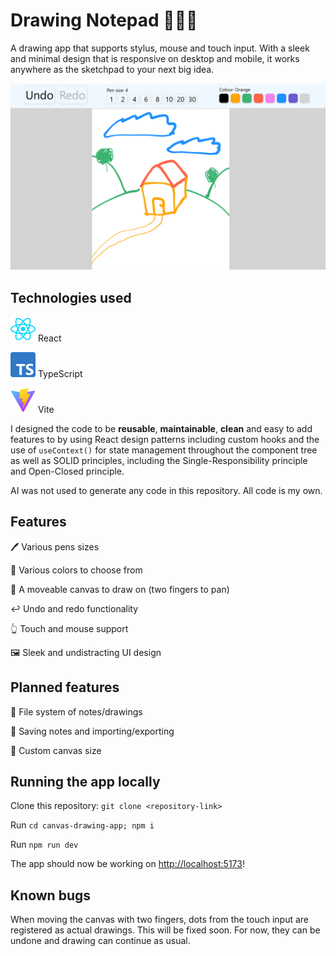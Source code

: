 # Drawing Notepad 📝👨‍🎨

A drawing app that supports stylus, mouse and touch input. With a sleek and minimal design that is responsive on desktop and mobile, it works anywhere as the sketchpad to your next big idea.

![Drawing Notepad preview - A house on a hill with two hills with trees behind it](/canvas-drawing-app/src/assets/Drawing%20Notepad%20Preview%20Image.png)

## Technologies used

![React logo](/canvas-drawing-app/src/assets/react.svg) React

![TypeScript logo](/canvas-drawing-app/src/assets/Typescript_logo_2020.svg) TypeScript

![Vite logo](/canvas-drawing-app/src/assets/Vitejs-logo.svg) Vite

I designed the code to be **reusable**, **maintainable**, **clean** and easy to add features to by using React design patterns including custom hooks and the use of `useContext()` for state management throughout the component tree as well as SOLID principles, including the Single-Responsibility principle and Open-Closed principle. 

AI was not used to generate any code in this repository. All code is my own.

## Features

🖊️ Various pens sizes

🎨 Various colors to choose from

🤚 A moveable canvas to draw on (two fingers to pan)

↩️ Undo and redo functionality

👆 Touch and mouse support

🖼️ Sleek and undistracting UI design

## Planned features

📁 File system of notes/drawings

💾 Saving notes and importing/exporting 

📄 Custom canvas size

## Running the app locally

Clone this repository: `git clone <repository-link>`

Run `cd canvas-drawing-app; npm i`

Run `npm run dev`

The app should now be working on [http://localhost:5173](http://localhost:5173)!

## Known bugs

When moving the canvas with two fingers, dots from the touch input are registered as actual drawings. This will be fixed soon. For now, they can be undone and drawing can continue as usual.

